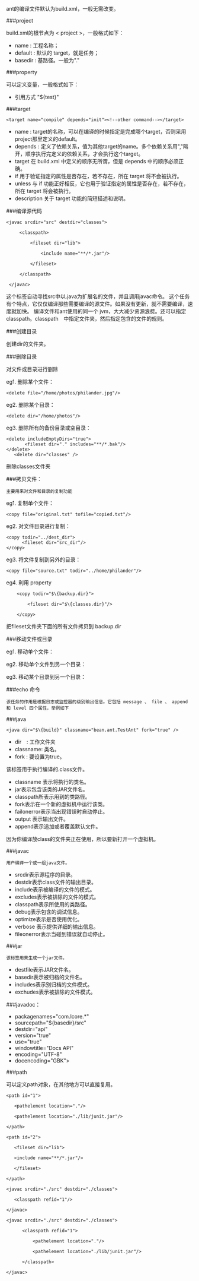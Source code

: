 ant的编译文件默认为build.xml，一般无需改变。

###project 

build.xml的根节点为 < project >，一般格式如下：

   <project name="AntStudy" default="init" basedir=".">

* name    : 工程名称；
* default : 默认的 target，就是任务；
* basedir : 基路径。一般为"."


###property 

可以定义变量，一般格式如下：

   <property name="test" value="shit" />

* 引用方式 "$\{test}"

###target

    <target name="compile" depends="init"><!--other command--></target>

* name : target的名称，可以在编译的时候指定是完成哪个target，否则采用project那里定义的default。
* depends : 定义了依赖关系，值为其他target的name。多个依赖关系用","隔开，顺序执行完定义的依赖关系，才会执行这个target。
* target 在 build.xml 中定义的顺序无所谓，但是 depends 中的顺序必须正确。
* if 用于验证指定的属性是否存在，若不存在，所在 target 将不会被执行。
* unless 与 if 功能正好相反，它也用于验证指定的属性是否存在，若不存在，所在 target 将会被执行。
* description 关于 target 功能的简短描述和说明。

###编译源代码

    <javac srcdir="src" destdir="classes">

         <classpath> 

             <fileset dir="lib"> 

                 <include name="**/*.jar"/> 

             </fileset>

         </classpath> 

     </javac>

这个标签自动寻找src中以.java为扩展名的文件，并且调用javac命令。
这个任务有个特点，它仅仅编译那些需要编译的源文件。如果没有更新，就不需要编译，速度就加快。
编译文件和ant使用的同一个 jvm，大大减少资源浪费。还可以指定　classpath。classpath　中指定文件夹，然后指定包含的文件的规则。

###创建目录

   <mkdir dir="classes" />

创建dir的文件夹。

###删除目录

   对文件或目录进行删除

eg1. 删除某个文件：

	<delete file="/home/photos/philander.jpg"/>

eg2. 删除某个目录：

	<delete dir="/home/photos"/>

eg3. 删除所有的备份目录或空目录：

	<delete includeEmptyDirs="true">
		   <fileset dir="." includes="**/*.bak"/>
	</delete>
	   <delete dir="classes" />

   删除classes文件夹

###拷贝文件：

   	主要用来对文件和目录的复制功能

eg1. 复制单个文件：

	<copy file="original.txt" tofile="copied.txt"/>

eg2. 对文件目录进行复制：

	<copy todir="../dest_dir">
		  <fileset dir="src_dir"/>
	</copy>

eg3. 将文件复制到另外的目录：

	<copy file="source.txt" todir="../home/philander"/>
		
eg4. 利用 property

		<copy todir="$\{backup.dir}"> 

		    <fileset dir="$\{classes.dir}"/> 

		</copy>

把fileset文件夹下面的所有文件拷贝到 backup.dir

###移动文件或目录

eg1. 移动单个文件：

<move file="sourcefile" tofile=”destfile”/>

eg2. 移动单个文件到另一个目录：

<move file="sourcefile" todir=”movedir”/>

eg3. 移动某个目录到另一个目录：

<move todir="newdir"> <fileset dir="olddir"/></move>

###echo 命令

    该任务的作用是根据日志或监控器的级别输出信息。它包括 message 、 file 、 append 和 level 四个属性，举例如下

<echo message="Hello,ANT" file="/home/philander/logs/ant.log" append="true">

###java

    <java dir="$\{build}" classname="bean.ant.TestAnt" fork="true" />

* dir　: 工作文件夹
* classname: 类名。
* fork : 要设置为true。

 该标签用于执行编译的.class文件。

* classname 表示将执行的类名。
* jar表示包含该类的JAR文件名。
* classpath所表示用到的类路径。
* fork表示在一个新的虚拟机中运行该类。
* failonerror表示当出现错误时自动停止。
* output 表示输出文件。
* append表示追加或者覆盖默认文件。

因为你编译放class的文件夹正在使用，所以要新打开一个虚拟机。

###javac

    用户编译一个或一组java文件。

* srcdir表示源程序的目录。
* destdir表示class文件的输出目录。
* include表示被编译的文件的模式。
* excludes表示被排除的文件的模式。
* classpath表示所使用的类路径。
* debug表示包含的调试信息。
* optimize表示是否使用优化。
* verbose 表示提供详细的输出信息。
* fileonerror表示当碰到错误就自动停止。


###jar

	该标签用来生成一个jar文件。

* destfile表示JAR文件名。
* basedir表示被归档的文件名。
* includes表示别归档的文件模式。
* exchudes表示被排除的文件模式。

###javadoc：

* packagenames="com.lcore.*"
* sourcepath="${basedir}/src"
* destdir="api"
* version="true"
* use="true"
* windowtitle="Docs API"
* encoding="UTF-8"
* docencoding="GBK">  

###path

可以定义path对象，在其他地方可以直接复用。

    <path id="1"> 

       <pathelement location="."/> 

       <pathelement location="./lib/junit.jar"/> 

    </path>

    <path id="2"> 

       <fileset dir="lib"> 

       <include name="**/*.jar"/> 

       </fileset> 

    </path>

    <javac srcdir="./src" destdir="./classes"> 

       <classpath refid="1"/> 

    </javac>

    <javac srcdir="./src" destdir="./classes"> 

          <classpath refid="1"> 

              <pathelement location="."/> 

              <pathelement location="./lib/junit.jar"/> 

          </classpath> 

    </javac>
